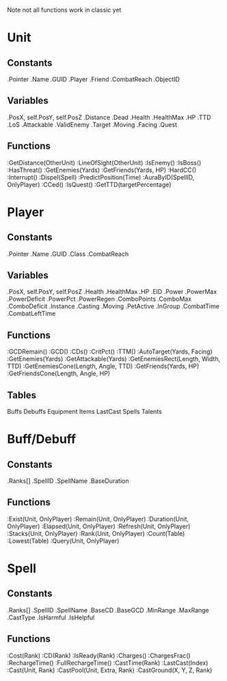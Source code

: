 Note not all functions work in classic yet

# Unit
## Constants
.Pointer
.Name
.GUID
.Player
.Friend
.CombatReach
.ObjectID

## Variables
.PosX, self.PosY, self.PosZ
.Distance
.Dead
.Health
.HealthMax
.HP
.TTD
.LoS
.Attackable
.ValidEnemy
.Target
.Moving
.Facing
.Quest

## Functions
:GetDistance(OtherUnit)
:LineOfSight(OtherUnit)
:IsEnemy()
:IsBoss()
:HasThreat()
:GetEnemies(Yards)
:GetFriends(Yards, HP)
:HardCC()
:Interrupt()
:Dispel(Spell)
:PredictPosition(Time)
:AuraByID(SpellID, OnlyPlayer)
:CCed()
:IsQuest()
:GetTTD(targetPercentage)

# Player
## Constants
.Pointer
.Name
.GUID
.Class
.CombatReach

## Variables
.PosX, self.PosY, self.PosZ
.Health
.HealthMax
.HP
.EID
.Power
.PowerMax
.PowerDeficit
.PowerPct
.PowerRegen
.ComboPoints
.ComboMax
.ComboDeficit
.Instance
.Casting
.Moving
.PetActive
.InGroup
.CombatTime
.CombatLeftTime

## Functions
:GCDRemain()
:GCD()
:CDs()
:CritPct()
:TTM()
:AutoTarget(Yards, Facing)
:GetEnemies(Yards)
:GetAttackable(Yards)
:GetEnemiesRect(Length, Width, TTD)
:GetEnemiesCone(Length, Angle, TTD)
:GetFriends(Yards, HP)
:GetFriendsCone(Length, Angle, HP)

## Tables
Buffs
Debuffs
Equipment
Items
LastCast
Spells
Talents

# Buff/Debuff
## Constants
.Ranks[]
.SpellID
.SpellName
.BaseDuration

## Functions
:Exist(Unit, OnlyPlayer)
:Remain(Unit, OnlyPlayer)
:Duration(Unit, OnlyPlayer)
:Elapsed(Unit, OnlyPlayer)
:Refresh(Unit, OnlyPlayer)
:Stacks(Unit, OnlyPlayer)
:Rank(Unit, OnlyPlayer)
:Count(Table)
:Lowest(Table)
:Query(Unit, OnlyPlayer)

# Spell
## Constants
.Ranks[]
.SpellID
.SpellName
.BaseCD
.BaseGCD
.MinRange
.MaxRange
.CastType
.IsHarmful
.IsHelpful

## Functions
:Cost(Rank)
:CD(Rank)
:IsReady(Rank)
:Charges()
:ChargesFrac()
:RechargeTime()
:FullRechargeTime()
:CastTime(Rank)
:LastCast(Index)
:Cast(Unit, Rank)
:CastPool(Unit, Extra, Rank)
:CastGround(X, Y, Z, Rank)